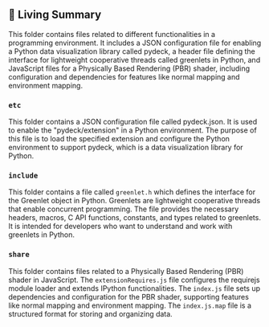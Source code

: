 

<!-- Living README Summary -->
## 🌳 Living Summary

This folder contains files related to different functionalities in a programming environment. It includes a JSON configuration file for enabling a Python data visualization library called pydeck, a header file defining the interface for lightweight cooperative threads called greenlets in Python, and JavaScript files for a Physically Based Rendering (PBR) shader, including configuration and dependencies for features like normal mapping and environment mapping.


### `etc`

This folder contains a JSON configuration file called pydeck.json. It is used to enable the "pydeck/extension" in a Python environment. The purpose of this file is to load the specified extension and configure the Python environment to support pydeck, which is a data visualization library for Python.


### `include`

This folder contains a file called `greenlet.h` which defines the interface for the Greenlet object in Python. Greenlets are lightweight cooperative threads that enable concurrent programming. The file provides the necessary headers, macros, C API functions, constants, and types related to greenlets. It is intended for developers who want to understand and work with greenlets in Python.


### `share`

This folder contains files related to a Physically Based Rendering (PBR) shader in JavaScript. The `extensionRequires.js` file configures the requirejs module loader and extends IPython functionalities. The `index.js` file sets up dependencies and configuration for the PBR shader, supporting features like normal mapping and environment mapping. The `index.js.map` file is a structured format for storing and organizing data.

<!-- Living README Summary -->